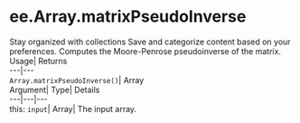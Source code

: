  
#  ee.Array.matrixPseudoInverse 
Stay organized with collections  Save and categorize content based on your preferences. 
Computes the Moore-Penrose pseudoinverse of the matrix. Usage| Returns  
---|---  
`Array.matrixPseudoInverse()`| Array  
Argument| Type| Details  
---|---|---  
this: `input`| Array| The input array.  
